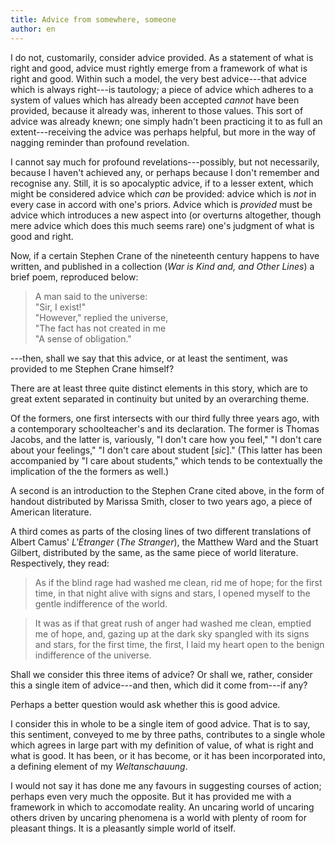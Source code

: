 ```yaml
---
title: Advice from somewhere, someone
author: en
---
```


I do not, customarily, consider advice provided. As a statement of what is
right and good, advice must rightly emerge from a framework of what is right
and good. Within such a model, the very best advice---that advice which is
always right---is tautology; a piece of advice which adheres to a system of
values which has already been accepted *cannot* have been provided, because
it already was, inherent to those values. This sort of advice was already
knewn; one simply hadn't been practicing it to as full an extent---receiving
the advice was perhaps helpful, but more in the way of nagging reminder than
profound revelation.

I cannot say much for profound revelations---possibly, but not necessarily,
because I haven't achieved any, or perhaps because I don't remember and
recognise any. Still, it is so apocalyptic advice, if to a lesser extent,
which might be considered advice which *can* be provided: advice which is
*not* in every case in accord with one's priors. Advice which is *provided*
must be advice which introduces a new aspect into (or overturns altogether,
though mere advice which does this much seems rare) one's judgment of what
is good and right.

Now, if a certain Stephen Crane of the nineteenth century happens to have
written, and published in a collection (*War is Kind and, and Other Lines*)
a brief poem, reproduced below:

> A man said to the universe: \
> "Sir, I exist!" \
> "However," replied the universe, \
> "The fact has not created in me \
> "A sense of obligation."

---then, shall we say that this advice, or at least the sentiment, was
provided to me Stephen Crane himself?

There are at least three quite distinct elements in this story, which are to
great extent separated in continuity but united by an overarching theme.

Of the formers, one first intersects with our third fully three years ago,
with a contemporary schoolteacher's and its declaration. The former is
Thomas Jacobs, and the latter is, variously, "I don't care how you feel," "I
don't care about your feelings," "I don't care about student [*sic*]." (This
latter has been accompanied by "I care about students," which tends to be
contextually the implication of the the formers as well.)

A second is an introduction to the Stephen Crane cited above, in the form of
handout distributed by Marissa Smith, closer to two years ago, a piece of
American literature.

A third comes as parts of the closing lines of two different translations of
Albert Camus' *L'Étranger* (*The Stranger*), the Matthew Ward and the Stuart
Gilbert, distributed by the same, as the same piece of world literature.
Respectively, they read:

> As if the blind rage had washed me clean, rid me of hope; for the first
> time, in that night alive with signs and stars, I opened myself to the
> gentle indifference of the world.

> It was as if that great rush of anger had washed me clean, emptied me of
> hope, and, gazing up at the dark sky spangled with its signs and stars,
> for the first time, the first, I laid my heart open to the benign
> indifference of the universe.

Shall we consider this three items of advice? Or shall we, rather, consider
this a single item of advice---and then, which did it come from---if any?

Perhaps a better question would ask whether this is good advice.

I consider this in whole to be a single item of good advice. That is to say,
this sentiment, conveyed to me by three paths, contributes to a single whole
which agrees in large part with my definition of value, of what is right and
what is good. It has been, or it has become, or it has been incorporated
into, a defining element of my *Weltanschauung*.

I would not say it has done me any favours in suggesting courses of action;
perhaps even very much the opposite. But it has provided me with a framework
in which to accomodate reality. An uncaring world of uncaring others driven
by uncaring phenomena is a world with plenty of room for pleasant things. It
is a pleasantly simple world of itself.
